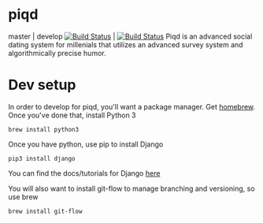 # piqd

master | develop
[![Build Status](https://travis-ci.com/afnanenayet/piqd.svg?token=QtxzrX3Qc2BDQfwx8D1K&branch=master)](https://travis-ci.com/afnanenayet/piqd) | [![Build Status](https://travis-ci.com/afnanenayet/piqd.svg?token=QtxzrX3Qc2BDQfwx8D1K&branch=develop)](https://travis-ci.com/afnanenayet/piqd)
Piqd is an advanced social dating system for millenials that utilizes 
an advanced survey system and algorithmically precise humor.

# Dev setup

In order to develop for piqd, you'll want a package manager. Get 
[homebrew](brew.sh). Once you've done that, install Python 3

    brew install python3

Once you have python, use pip to install Django

    pip3 install django

You can find the docs/tutorials for Django [here](https://www.djangoproject.com/start/overview/)

You will also want to install git-flow to manage branching and versioning, so 
use brew 

    brew install git-flow


